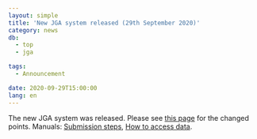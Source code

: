```yaml
---
layout: simple
title: 'New JGA system released (29th September 2020)'
category: news
db:
  - top
  - jga

tags:
  - Announcement

date: 2020-09-29T15:00:00
lang: en
---
```


<p>The new JGA system was released. Please see <a href="/jga/update-202009-e.html">this page</a> for the changed points. Manuals: <a href="/jga/services/index.html">Submission steps</a>, <a href="/jga/services/index.html">How to access data</a>.</p>
